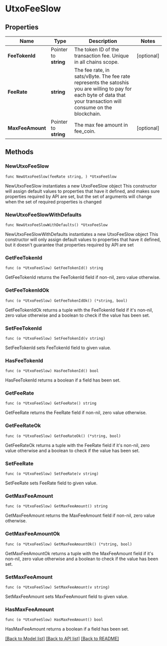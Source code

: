 # UtxoFeeSlow

## Properties

Name | Type | Description | Notes
------------ | ------------- | ------------- | -------------
**FeeTokenId** | Pointer to **string** | The token ID of the transaction fee. Unique in all chains scope. | [optional] 
**FeeRate** | **string** | The fee rate, in sats/vByte. The fee rate represents the satoshis you are willing to pay for each byte of data that your transaction will consume on the blockchain. | 
**MaxFeeAmount** | Pointer to **string** | The max fee amount in fee_coin. | [optional] 

## Methods

### NewUtxoFeeSlow

`func NewUtxoFeeSlow(feeRate string, ) *UtxoFeeSlow`

NewUtxoFeeSlow instantiates a new UtxoFeeSlow object
This constructor will assign default values to properties that have it defined,
and makes sure properties required by API are set, but the set of arguments
will change when the set of required properties is changed

### NewUtxoFeeSlowWithDefaults

`func NewUtxoFeeSlowWithDefaults() *UtxoFeeSlow`

NewUtxoFeeSlowWithDefaults instantiates a new UtxoFeeSlow object
This constructor will only assign default values to properties that have it defined,
but it doesn't guarantee that properties required by API are set

### GetFeeTokenId

`func (o *UtxoFeeSlow) GetFeeTokenId() string`

GetFeeTokenId returns the FeeTokenId field if non-nil, zero value otherwise.

### GetFeeTokenIdOk

`func (o *UtxoFeeSlow) GetFeeTokenIdOk() (*string, bool)`

GetFeeTokenIdOk returns a tuple with the FeeTokenId field if it's non-nil, zero value otherwise
and a boolean to check if the value has been set.

### SetFeeTokenId

`func (o *UtxoFeeSlow) SetFeeTokenId(v string)`

SetFeeTokenId sets FeeTokenId field to given value.

### HasFeeTokenId

`func (o *UtxoFeeSlow) HasFeeTokenId() bool`

HasFeeTokenId returns a boolean if a field has been set.

### GetFeeRate

`func (o *UtxoFeeSlow) GetFeeRate() string`

GetFeeRate returns the FeeRate field if non-nil, zero value otherwise.

### GetFeeRateOk

`func (o *UtxoFeeSlow) GetFeeRateOk() (*string, bool)`

GetFeeRateOk returns a tuple with the FeeRate field if it's non-nil, zero value otherwise
and a boolean to check if the value has been set.

### SetFeeRate

`func (o *UtxoFeeSlow) SetFeeRate(v string)`

SetFeeRate sets FeeRate field to given value.


### GetMaxFeeAmount

`func (o *UtxoFeeSlow) GetMaxFeeAmount() string`

GetMaxFeeAmount returns the MaxFeeAmount field if non-nil, zero value otherwise.

### GetMaxFeeAmountOk

`func (o *UtxoFeeSlow) GetMaxFeeAmountOk() (*string, bool)`

GetMaxFeeAmountOk returns a tuple with the MaxFeeAmount field if it's non-nil, zero value otherwise
and a boolean to check if the value has been set.

### SetMaxFeeAmount

`func (o *UtxoFeeSlow) SetMaxFeeAmount(v string)`

SetMaxFeeAmount sets MaxFeeAmount field to given value.

### HasMaxFeeAmount

`func (o *UtxoFeeSlow) HasMaxFeeAmount() bool`

HasMaxFeeAmount returns a boolean if a field has been set.


[[Back to Model list]](../README.md#documentation-for-models) [[Back to API list]](../README.md#documentation-for-api-endpoints) [[Back to README]](../README.md)



